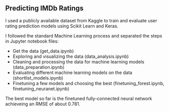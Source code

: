 ## Predicting IMDb Ratings
I used a publicly available dataset from Kaggle to train and evaluate user rating prediction models using Scikit Learn and Keras.

I followed the standard Machine Learning process and separated the steps in Jupyter notebook files:
- Get the data (get_data.ipynb)
- Exploring and visualizing the data (data_analysis.ipynb)
- Cleaning and processing the data for machine learning models (data_preparation.ipynb)
- Evaluating different machine learning models on the data (shortlist_models.ipynb)
- Finetuning a few models and choosing the best (finetuning_forest.ipynb, finetuning_neuranet.ipynb)

The best model so far is the finetuned fully-connected neural network achieveing an RMSE of about 0.781.